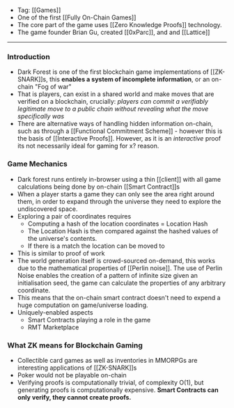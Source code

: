 - Tag: [[Games]]
- One of the first [[Fully On-Chain Games]]
- The core part of the game uses [[Zero Knowledge Proofs]] technology.
- The game founder Brian Gu, created [[0xParc]], and and [[Lattice]]

---------
### Introduction 
- Dark Forest is one of the first blockchain game implementations of [[ZK-SNARK]]s, this **enables a system of incomplete information**, or an on-chain "Fog of war" 
- That is players, can exist in a shared world and make moves that are verified on a blockchain, crucially: *players can commit a verifiably legitimate move to a public chain without revealing what the move specifically was*
- There are alternative ways of handling hidden information on-chain, such as through a [[Functional Commitment Scheme]] - however this is the basis of [[Interactive Proofs]]. However, as it is an *interactive* proof its not necessarily ideal for gaming for x? reason.

### Game Mechanics 
- Dark forest runs entirely in-browser using a thin [[client]] with all game calculations being done by on-chain [[Smart Contract]]s 
- When a player starts a game they can only see the area right around them, in order to expand through the universe they need to explore the undiscovered space. 
- Exploring a pair of coordinates requires
	- Computing a hash of the location coordinates = Location Hash
	- The Location Hash is then compared against the hashed values of the universe's contents. 
	- If there is a match the location can be moved to 
- This is similar to proof of work 
- The world generation itself is crowd-sourced on-demand, this works due to the mathematical properties of [[Perlin noise]]. The use of Perlin Noise enables the creation of a pattern of infinite size given an initialisation seed, the game can calculate the properties of any arbitrary coordinate. 
- This means that the on-chain smart contract doesn't need to expend a huge computation on game/universe loading. 
- Uniquely-enabled aspects
	- Smart Contracts playing a role in the game 
	- RMT Marketplace 

### What ZK means for Blockchain Gaming 
- Collectible card games as well as inventories in MMORPGs are interesting applications of [[ZK-SNARK]]s
- Poker would not be playable on-chain 
- Verifying proofs is computationally trivial, of complexity O(1), but generating proofs is computationally expensive. **Smart Contracts can only verify, they cannot create proofs.** 